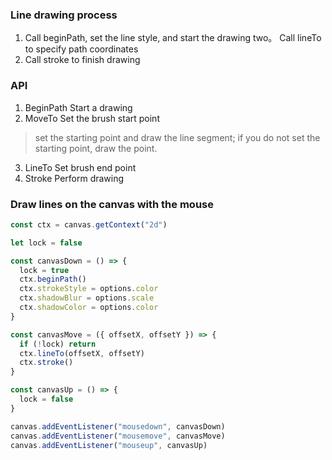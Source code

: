 ### Line drawing process
1. Call beginPath, set the line style, and start the drawing
two。 Call lineTo to specify path coordinates
3. Call stroke to finish drawing
### API
1. BeginPath
Start a drawing
2. MoveTo
Set the brush start point
> set the starting point and draw the line segment; if you do not set the starting point, draw the point.
3. LineTo
Set brush end point
4. Stroke
Perform drawing
### Draw lines on the canvas with the mouse
```js
const ctx = canvas.getContext("2d")

let lock = false

const canvasDown = () => {
  lock = true
  ctx.beginPath()
  ctx.strokeStyle = options.color
  ctx.shadowBlur = options.scale
  ctx.shadowColor = options.color
}

const canvasMove = ({ offsetX, offsetY }) => {
  if (!lock) return
  ctx.lineTo(offsetX, offsetY)
  ctx.stroke()
}

const canvasUp = () => {
  lock = false
}

canvas.addEventListener("mousedown", canvasDown)
canvas.addEventListener("mousemove", canvasMove)
canvas.addEventListener("mouseup", canvasUp)
```